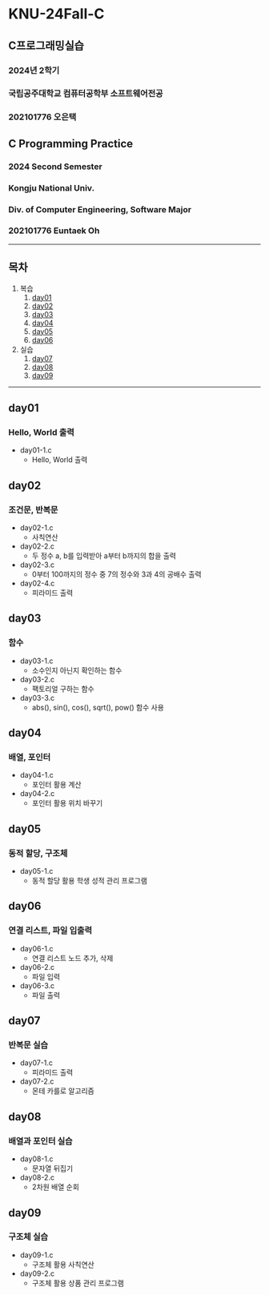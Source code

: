 # KNU-24Fall-C
## C프로그래밍실습
### 2024년 2학기
### 국립공주대학교 컴퓨터공학부 소프트웨어전공
### 202101776 오은택
## C Programming Practice
### 2024 Second Semester
### Kongju National Univ.
### Div. of Computer Engineering, Software Major
### 202101776 Euntaek Oh
* * *
## 목차
1. 복습
   1. [day01](#day01)
   2. [day02](#day02)
   3. [day03](#day03)
   4. [day04](#day04)
   5. [day05](#day05)
   6. [day06](#day06)
2. 실습
   1. [day07](#day07)
   2. [day08](#day08)
   3. [day09](#day09)

* * *
## day01
### Hello, World 출력

* day01-1.c
  * Hello, World 출력

## day02
### 조건문, 반복문
* day02-1.c
  * 사칙연산 
* day02-2.c
  * 두 정수 a, b를 입력받아 a부터 b까지의 합을 출력
* day02-3.c
  * 0부터 100까지의 정수 중 7의 정수와 3과 4의 공배수 출력
* day02-4.c
  * 피라미드 출력

## day03
### 함수
* day03-1.c
  * 소수인지 아닌지 확인하는 함수
* day03-2.c
  * 팩토리얼 구하는 함수
* day03-3.c
  * abs(), sin(), cos(), sqrt(), pow() 함수 사용

## day04
### 배열, 포인터
* day04-1.c
  * 포인터 활용 계산
* day04-2.c
  * 포인터 활용 위치 바꾸기

## day05
### 동적 할당, 구조체
* day05-1.c
  * 동적 할당 활용 학생 성적 관리 프로그램

## day06
### 연결 리스트, 파일 입출력
* day06-1.c
  * 연결 리스트 노드 추가, 삭제
* day06-2.c
  * 파일 입력
* day06-3.c
  * 파일 출력

## day07
### 반복문 실습
* day07-1.c
  * 피라미드 출력
* day07-2.c
  * 몬테 카를로 알고리즘

## day08
### 배열과 포인터 실습
* day08-1.c
  * 문자열 뒤집기
* day08-2.c
  * 2차원 배열 순회

## day09
### 구조체 실습
* day09-1.c
  * 구조체 활용 사칙연산
* day09-2.c
  * 구조체 활용 상품 관리 프로그램
